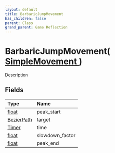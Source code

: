 ```yaml
---
layout: default
title: BarbaricJumpMovement
has_children: false
parent: Class
grand_parent: Game Reflection
---
```

# BarbaricJumpMovement( [ SimpleMovement ](/docs/game-reflection/classes/simple_movement) )
Description 

## Fields

| Type | Name |
|:-------------|:--------------|
| [float](/docs/game-reflection/components/float) | peak_start |
| [BezierPath](/docs/game-reflection/classes/bezier_path) | target |
| [Timer](/docs/game-reflection/classes/timer) | time |
| [float](/docs/game-reflection/components/float) | slowdown_factor |
| [float](/docs/game-reflection/components/float) | peak_end |

